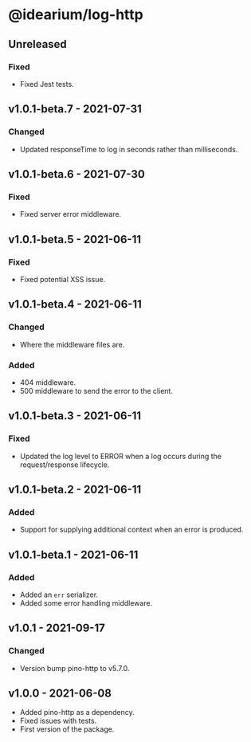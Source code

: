 # @idearium/log-http

## Unreleased

### Fixed

-   Fixed Jest tests.

## v1.0.1-beta.7 - 2021-07-31

### Changed

-   Updated responseTime to log in seconds rather than milliseconds.

## v1.0.1-beta.6 - 2021-07-30

### Fixed

-   Fixed server error middleware.

## v1.0.1-beta.5 - 2021-06-11

### Fixed

-   Fixed potential XSS issue.

## v1.0.1-beta.4 - 2021-06-11

### Changed

-   Where the middleware files are.

### Added

-   404 middleware.
-   500 middleware to send the error to the client.

## v1.0.1-beta.3 - 2021-06-11

### Fixed

-   Updated the log level to ERROR when a log occurs during the request/response lifecycle.

## v1.0.1-beta.2 - 2021-06-11

### Added

-   Support for supplying additional context when an error is produced.

## v1.0.1-beta.1 - 2021-06-11

### Added

-   Added an `err` serializer.
-   Added some error handling middleware.

## v1.0.1 - 2021-09-17

### Changed

-   Version bump pino-http to v5.7.0.

## v1.0.0 - 2021-06-08

-   Added pino-http as a dependency.
-   Fixed issues with tests.
-   First version of the package.
